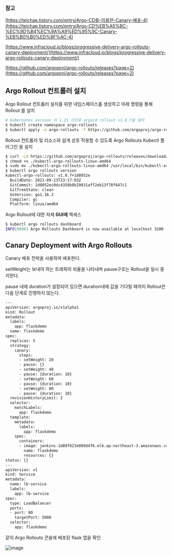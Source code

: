 ### 참고

[https://teichae.tistory.com/entry/Argo-CD를-이용한-Canary-배포-4](https://teichae.tistory.com/entry/Argo-CD%EB%A5%BC-%EC%9D%B4%EC%9A%A9%ED%95%9C-Canary-%EB%B0%B0%ED%8F%AC-4)

[https://www.infracloud.io/blogs/progressive-delivery-argo-rollouts-canary-deployment/](https://www.infracloud.io/blogs/progressive-delivery-argo-rollouts-canary-deployment/)

[https://github.com/argoproj/argo-rollouts/releases?page=2](https://github.com/argoproj/argo-rollouts/releases?page=2)

## ****Argo**** Rollout ****컨트롤러 설치****

Argo Rollout 컨트롤러 설치를 위한 네임스페이스를 생성하고 아래 명령을 통해 Rollout 를 설치

```bash
# kubernetes version 이 1.21 이므로 argocd rollout v1.0.7을 설치
$ kubectl create namespace argo-rollouts
$ kubectl apply -n argo-rollouts -f https://github.com/argoproj/argo-rollouts/releases/download/v1.0.7/install.yaml
```

Rollout 컨트롤러 및 리소스와 쉽게 상호 작용할 수 있도록 Argo Rollouts Kubectl 플러그인 을 설치

```bash
$ curl -LO https://github.com/argoproj/argo-rollouts/releases/download/v1.0.7/kubectl-argo-rollouts-linux-amd64
$ chmod +x ./kubectl-argo-rollouts-linux-amd64
$ sudo mv ./kubectl-argo-rollouts-linux-amd64 /usr/local/bin/kubectl-argo-rollouts
$ kubectl argo rollouts version
kubectl-argo-rollouts: v1.0.7+1d8052e
  BuildDate: 2021-09-23T23:17:03Z
  GitCommit: 1d8052ec0dc4358b8b29831aff2eb13f78f647c1
  GitTreeState: clean
  GoVersion: go1.16.3
  Compiler: gc
  Platform: linux/amd64
```

Argo Rollout에 대한 자체 **GUI에** 액세스

```bash
$ kubectl argo rollouts dashboard
INFO[0000] Argo Rollouts Dashboard is now available at localhost 3100
```

## ****Canary Deployment with Argo Rollouts****

Canary 배포 전략을 사용하여 배포한다.

setWeight는 보내야 하는 트래픽의 비율을 나타내며 pause구조는 Rollout을 일시 중지한다.

pause 내에 duration가 설정되어 있으면 duration내에 값을 기다릴 때까지 Rollout은 다음 단계로 진행하지 않는다. 

```bash
---
apiVersion: argoproj.io/v1alpha1
kind: Rollout
metadata:
  labels:
    app: flaskdemo
  name: flaskdemo
spec:
  replicas: 5
  strategy:
    canary:
      steps:
      - setWeight: 20
      - pause: {}
      - setWeight: 40
      - pause: {duration: 10}
      - setWeight: 60
      - pause: {duration: 10}
      - setWeight: 80
      - pause: {duration: 10}
  revisionHistoryLimit: 2
  selector:
    matchLabels:
      app: flaskdemo
  template:
    metadata:
      labels:
        app: flaskdemo
    spec:
      containers:
      - image: jenkins-1d89f623e089d4f6.elb.ap-northeast-3.amazonaws.com:5001/flask_test:15
        name: flaskdemo
        resources: {}
status: {}
---
apiVersion: v1
kind: Service
metadata:
  name: lb-service
  labels:
    app: lb-service
spec:
  type: LoadBalancer
  ports:
  - port: 80
    targetPort: 5000
  selector:
    app: flaskdemo
```

 같이 Argo Rollouts 콘솔에 배포된 flask 앱을 확인

![image](https://user-images.githubusercontent.com/93571332/205253958-9a1fe791-526f-4d3b-b427-8bc5ae0e4799.png)
